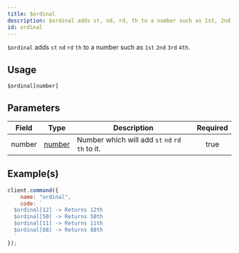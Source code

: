 ```yaml
---
title: $ordinal
description: $ordinal adds st, nd, rd, th to a number such as 1st, 2nd, 3rd, 4th.
id: ordinal
---
```


`$ordinal` adds `st` `nd` `rd` `th` to a number such as `1st` `2nd` `3rd` `4th`.

## Usage

```aoi
$ordinal[number]
```

## Parameters

| Field  | Type                                                                                              | Description                                      | Required |
| ------ | ------------------------------------------------------------------------------------------------- | ------------------------------------------------ | :------: |
| number | [number](https://developer.mozilla.org/en-US/docs/Web/JavaScript/Reference/Global_Objects/Number) | Number which will add `st` `nd` `rd` `th` to it. |   true   |

## Example(s)

```javascript
client.command({
    name: "ordinal",
    code: `
  $ordinal[12] -> Returns 12th
  $ordinal[50] -> Returns 50th
  $ordinal[11] -> Returns 11th
  $ordinal[88] -> Returns 88th
  `
});
```

